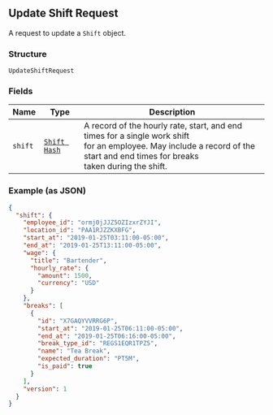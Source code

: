 ## Update Shift Request

A request to update a `Shift` object.

### Structure

`UpdateShiftRequest`

### Fields

| Name | Type | Description |
|  --- | --- | --- |
| `shift` | [`Shift Hash`](/doc/models/shift.md) | A record of the hourly rate, start, and end times for a single work shift<br>for an employee. May include a record of the start and end times for breaks<br>taken during the shift. |

### Example (as JSON)

```json
{
  "shift": {
    "employee_id": "ormj0jJJZ5OZIzxrZYJI",
    "location_id": "PAA1RJZZKXBFG",
    "start_at": "2019-01-25T03:11:00-05:00",
    "end_at": "2019-01-25T13:11:00-05:00",
    "wage": {
      "title": "Bartender",
      "hourly_rate": {
        "amount": 1500,
        "currency": "USD"
      }
    },
    "breaks": [
      {
        "id": "X7GAQYVVRRG6P",
        "start_at": "2019-01-25T06:11:00-05:00",
        "end_at": "2019-01-25T06:16:00-05:00",
        "break_type_id": "REGS1EQR1TPZ5",
        "name": "Tea Break",
        "expected_duration": "PT5M",
        "is_paid": true
      }
    ],
    "version": 1
  }
}
```

